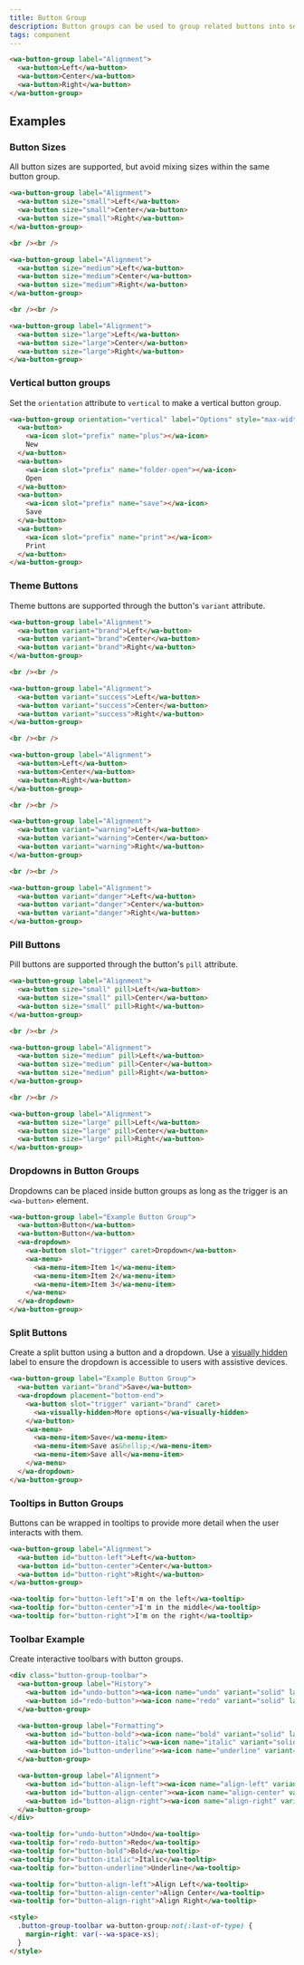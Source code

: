 ```yaml
---
title: Button Group
description: Button groups can be used to group related buttons into sections.
tags: component
---
```


```html {.example}
<wa-button-group label="Alignment">
  <wa-button>Left</wa-button>
  <wa-button>Center</wa-button>
  <wa-button>Right</wa-button>
</wa-button-group>
```

## Examples

### Button Sizes

All button sizes are supported, but avoid mixing sizes within the same button group.

```html {.example}
<wa-button-group label="Alignment">
  <wa-button size="small">Left</wa-button>
  <wa-button size="small">Center</wa-button>
  <wa-button size="small">Right</wa-button>
</wa-button-group>

<br /><br />

<wa-button-group label="Alignment">
  <wa-button size="medium">Left</wa-button>
  <wa-button size="medium">Center</wa-button>
  <wa-button size="medium">Right</wa-button>
</wa-button-group>

<br /><br />

<wa-button-group label="Alignment">
  <wa-button size="large">Left</wa-button>
  <wa-button size="large">Center</wa-button>
  <wa-button size="large">Right</wa-button>
</wa-button-group>
```

### Vertical button groups

Set the `orientation` attribute to `vertical` to make a vertical button group.

```html {.example}
<wa-button-group orientation="vertical" label="Options" style="max-width: 80px;">
  <wa-button>
    <wa-icon slot="prefix" name="plus"></wa-icon>
    New
  </wa-button>
  <wa-button>
    <wa-icon slot="prefix" name="folder-open"></wa-icon>
    Open
  </wa-button>
  <wa-button>
    <wa-icon slot="prefix" name="save"></wa-icon>
    Save
  </wa-button>
  <wa-button>
    <wa-icon slot="prefix" name="print"></wa-icon>
    Print
  </wa-button>
</wa-button-group>
```

### Theme Buttons

Theme buttons are supported through the button's `variant` attribute.

```html {.example}
<wa-button-group label="Alignment">
  <wa-button variant="brand">Left</wa-button>
  <wa-button variant="brand">Center</wa-button>
  <wa-button variant="brand">Right</wa-button>
</wa-button-group>

<br /><br />

<wa-button-group label="Alignment">
  <wa-button variant="success">Left</wa-button>
  <wa-button variant="success">Center</wa-button>
  <wa-button variant="success">Right</wa-button>
</wa-button-group>

<br /><br />

<wa-button-group label="Alignment">
  <wa-button>Left</wa-button>
  <wa-button>Center</wa-button>
  <wa-button>Right</wa-button>
</wa-button-group>

<br /><br />

<wa-button-group label="Alignment">
  <wa-button variant="warning">Left</wa-button>
  <wa-button variant="warning">Center</wa-button>
  <wa-button variant="warning">Right</wa-button>
</wa-button-group>

<br /><br />

<wa-button-group label="Alignment">
  <wa-button variant="danger">Left</wa-button>
  <wa-button variant="danger">Center</wa-button>
  <wa-button variant="danger">Right</wa-button>
</wa-button-group>
```

### Pill Buttons

Pill buttons are supported through the button's `pill` attribute.

```html {.example}
<wa-button-group label="Alignment">
  <wa-button size="small" pill>Left</wa-button>
  <wa-button size="small" pill>Center</wa-button>
  <wa-button size="small" pill>Right</wa-button>
</wa-button-group>

<br /><br />

<wa-button-group label="Alignment">
  <wa-button size="medium" pill>Left</wa-button>
  <wa-button size="medium" pill>Center</wa-button>
  <wa-button size="medium" pill>Right</wa-button>
</wa-button-group>

<br /><br />

<wa-button-group label="Alignment">
  <wa-button size="large" pill>Left</wa-button>
  <wa-button size="large" pill>Center</wa-button>
  <wa-button size="large" pill>Right</wa-button>
</wa-button-group>
```

### Dropdowns in Button Groups

Dropdowns can be placed inside button groups as long as the trigger is an `<wa-button>` element.

```html {.example}
<wa-button-group label="Example Button Group">
  <wa-button>Button</wa-button>
  <wa-button>Button</wa-button>
  <wa-dropdown>
    <wa-button slot="trigger" caret>Dropdown</wa-button>
    <wa-menu>
      <wa-menu-item>Item 1</wa-menu-item>
      <wa-menu-item>Item 2</wa-menu-item>
      <wa-menu-item>Item 3</wa-menu-item>
    </wa-menu>
  </wa-dropdown>
</wa-button-group>
```

### Split Buttons

Create a split button using a button and a dropdown. Use a [visually hidden](/docs/components/visually-hidden) label to ensure the dropdown is accessible to users with assistive devices.

```html {.example}
<wa-button-group label="Example Button Group">
  <wa-button variant="brand">Save</wa-button>
  <wa-dropdown placement="bottom-end">
    <wa-button slot="trigger" variant="brand" caret>
      <wa-visually-hidden>More options</wa-visually-hidden>
    </wa-button>
    <wa-menu>
      <wa-menu-item>Save</wa-menu-item>
      <wa-menu-item>Save as&hellip;</wa-menu-item>
      <wa-menu-item>Save all</wa-menu-item>
    </wa-menu>
  </wa-dropdown>
</wa-button-group>
```

### Tooltips in Button Groups

Buttons can be wrapped in tooltips to provide more detail when the user interacts with them.

```html {.example}
<wa-button-group label="Alignment">
  <wa-button id="button-left">Left</wa-button>
  <wa-button id="button-center">Center</wa-button>
  <wa-button id="button-right">Right</wa-button>
</wa-button-group>

<wa-tooltip for="button-left">I'm on the left</wa-tooltip>
<wa-tooltip for="button-center">I'm in the middle</wa-tooltip>
<wa-tooltip for="button-right">I'm on the right</wa-tooltip>
```

### Toolbar Example

Create interactive toolbars with button groups.

```html {.example}
<div class="button-group-toolbar">
  <wa-button-group label="History">
    <wa-button id="undo-button"><wa-icon name="undo" variant="solid" label="Undo"></wa-icon></wa-button>
    <wa-button id="redo-button"><wa-icon name="redo" variant="solid" label="Redo"></wa-icon></wa-button>
  </wa-button-group>

  <wa-button-group label="Formatting">
    <wa-button id="button-bold"><wa-icon name="bold" variant="solid" label="Bold"></wa-icon></wa-button>
    <wa-button id="button-italic"><wa-icon name="italic" variant="solid" label="Italic"></wa-icon></wa-button>
    <wa-button id="button-underline"><wa-icon name="underline" variant="solid" label="Underline"></wa-icon></wa-button>
  </wa-button-group>

  <wa-button-group label="Alignment">
    <wa-button id="button-align-left"><wa-icon name="align-left" variant="solid" label="Align Left"></wa-icon></wa-button>
    <wa-button id="button-align-center"><wa-icon name="align-center" variant="solid" label="Align Center"></wa-icon></wa-button>
    <wa-button id="button-align-right"><wa-icon name="align-right" variant="solid" label="Align Right"></wa-icon></wa-button>
  </wa-button-group>
</div>

<wa-tooltip for="undo-button">Undo</wa-tooltip>
<wa-tooltip for="redo-button">Redo</wa-tooltip>
<wa-tooltip for="button-bold">Bold</wa-tooltip>
<wa-tooltip for="button-italic">Italic</wa-tooltip>
<wa-tooltip for="button-underline">Underline</wa-tooltip>

<wa-tooltip for="button-align-left">Align Left</wa-tooltip>
<wa-tooltip for="button-align-center">Align Center</wa-tooltip>
<wa-tooltip for="button-align-right">Align Right</wa-tooltip>

<style>
  .button-group-toolbar wa-button-group:not(:last-of-type) {
    margin-right: var(--wa-space-xs);
  }
</style>
```

